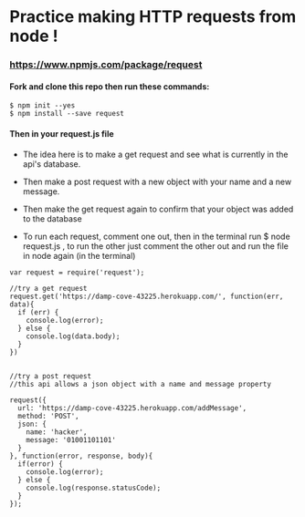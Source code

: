 # Practice making HTTP requests from node !
### https://www.npmjs.com/package/request

#### Fork and clone this repo then run these commands:

```
$ npm init --yes
$ npm install --save request
```

#### Then in your request.js file

* The idea here is to make a get request and see what is currently in the api's database.
* Then make a post request with a new object with your name and a new message.
* Then make the get request again to confirm that your object was added to the database

* To run each request, comment one out, then in the terminal run $ node request.js , to run the other just comment the other out and run the file in node again (in the terminal) 

```
var request = require('request');

//try a get request
request.get('https://damp-cove-43225.herokuapp.com/', function(err, data){
  if (err) {
    console.log(error);
  } else {
    console.log(data.body);
  }
})


//try a post request
//this api allows a json object with a name and message property

request({
  url: 'https://damp-cove-43225.herokuapp.com/addMessage',
  method: 'POST',
  json: {
    name: 'hacker',
    message: '01001101101'
  }
}, function(error, response, body){
  if(error) {
    console.log(error);
  } else {
    console.log(response.statusCode);
  }
});



```

